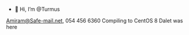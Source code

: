 - 👋 Hi, I’m @Turmus

<!---
Turmus/Turmus is a ✨ special ✨ repository because its `README.md` (this file) appears on your GitHub profile.
You can click the Preview link to take a look at your changes.
--->
Amiram@Safe-mail.net, 054 456 6360
Compiling to CentOS 8
Dalet was here

